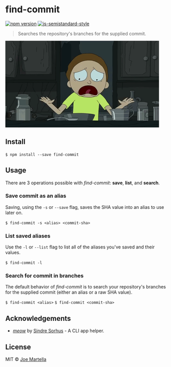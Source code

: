 # find-commit
[![npm version](https://badge.fury.io/js/find-commit.svg)](https://badge.fury.io/js/find-commit)
[![js-semistandard-style](https://img.shields.io/badge/code%20style-semistandard-brightgreen.svg?style=flat-square)](https://github.com/Flet/semistandard)

> Searches the repository's branches for the supplied commit.

![](find-commit.gif)

## Install
`$ npm install --save find-commit`

## Usage
There are 3 operations possible with *find-commit*: **save**, **list**, and **search**.

### Save commit as an alias
Saving, using the `-s` or `--save` flag, saves the SHA value into an alias to use later on.

`$ find-commit -s <alias> <commit-sha>`

### List saved aliases
Use the `-l` or `--list` flag to list all of the aliases you've saved and their values.

`$ find-commit -l`

### Search for commit in branches
The default behavior of *find-commit* is to search your repository's branches for the supplied commit (either an alias or a raw SHA value).

`$ find-commit <alias>`
`$ find-commit <commit-sha>`

## Acknowledgements
* [*meow*](https://github.com/sindresorhus/meow) by [Sindre Sorhus](https://github.com/sindresorhus)  - A CLI app helper.

## License
MIT © [Joe Martella](http://www.joemartel.la)